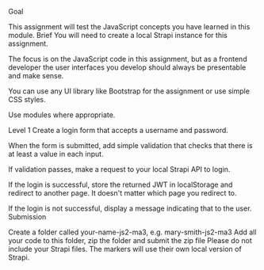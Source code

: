 Goal

This assignment will test the JavaScript concepts you have learned in this module.
Brief
You will need to create a local Strapi instance for this assignment.

The focus is on the JavaScript code in this assignment, but as a frontend developer the user interfaces you develop should always be presentable and make sense.

You can use any UI library like Bootstrap for the assignment or use simple CSS styles.

Use modules where appropriate.

Level 1
Create a login form that accepts a username and password.

When the form is submitted, add simple validation that checks that there is at least a value in each input.

If validation passes, make a request to your local Strapi API to login.

If the login is successful, store the returned JWT in localStorage and redirect to another page. It doesn't matter which page you redirect to.

If the login is not successful, display a message indicating that to the user.
Submission

Create a folder called your-name-js2-ma3, e.g. mary-smith-js2-ma3
Add all your code to this folder, zip the folder and submit the zip file
Please do not include your Strapi files. The markers will use their own local version of Strapi.
